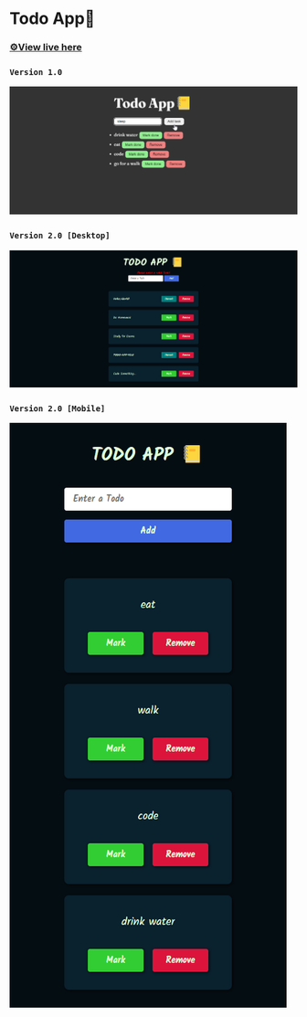 # Todo App📒

### [⚙️View live here](https://ashishshres.github.io/Todo-App/)

### `Version 1.0`

![Version 1.0](./demo.png)

### `Version 2.0 [Desktop]`

![Version 2.0 [Desktop]](./desktop.png)

### `Version 2.0 [Mobile]`

![Version 2.0 [Mobile]](./mobile.png)
